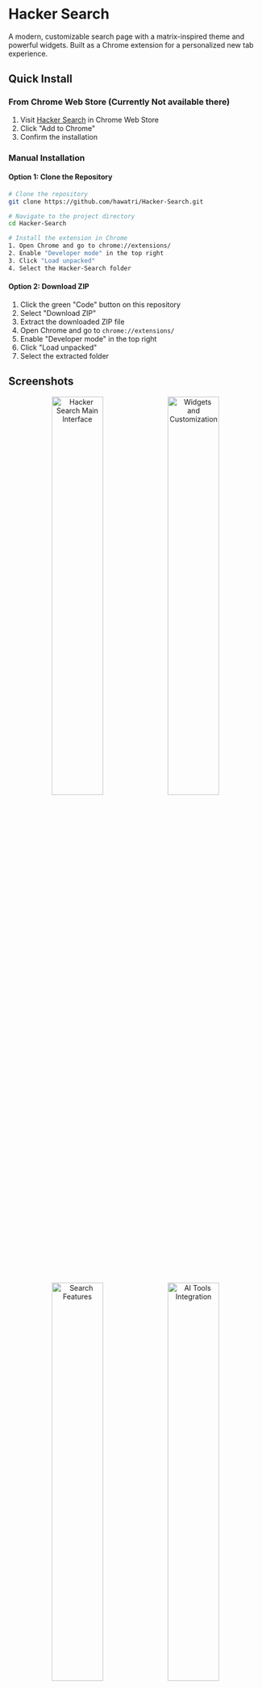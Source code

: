 # Hacker Search

A modern, customizable search page with a matrix-inspired theme and powerful widgets. Built as a Chrome extension for a personalized new tab experience.

## Quick Install

### From Chrome Web Store (Currently Not available there)
1. Visit [Hacker Search](https://chrome.google.com/webstore/detail/your-extension-id) in Chrome Web Store
2. Click "Add to Chrome"
3. Confirm the installation

### Manual Installation

#### Option 1: Clone the Repository
```bash
# Clone the repository
git clone https://github.com/hawatri/Hacker-Search.git

# Navigate to the project directory
cd Hacker-Search

# Install the extension in Chrome
1. Open Chrome and go to chrome://extensions/
2. Enable "Developer mode" in the top right
3. Click "Load unpacked"
4. Select the Hacker-Search folder
```

#### Option 2: Download ZIP
1. Click the green "Code" button on this repository
2. Select "Download ZIP"
3. Extract the downloaded ZIP file
4. Open Chrome and go to `chrome://extensions/`
5. Enable "Developer mode" in the top right
6. Click "Load unpacked"
7. Select the extracted folder

## Screenshots

<div align="center">
  <img src="images/image (1).png" alt="Hacker Search Main Interface" width="45%"/>
  <img src="images/image (2).png" alt="Widgets and Customization" width="45%"/>
  <br/>
  <img src="images/image (3).png" alt="Search Features" width="45%"/>
  <img src="images/image (4).png" alt="AI Tools Integration" width="45%"/>
  <br/>
  <img src="images/image (5).png" alt="Theme Customization" width="45%"/>
  <img src="images/image (6).png" alt="Widget Management" width="45%"/>
  <br/>
  <img src="images/image (7).png" alt="Advanced Features" width="45%"/>
  <img src="images/image (8).png" alt="Settings and Configuration" width="45%"/>
</div>

## Overview

Hacker Search transforms your new tab page into a powerful, customizable dashboard with search capabilities, widgets, and AI tools. The interface features a dynamic matrix background with theme support and a collection of draggable, resizable widgets.

Built from scratch by Hawatri, this project demonstrates modern web development practices and Chrome extension development.

## Technologies Used

- HTML5
- CSS3 (Custom animations, Flexbox, Grid)
- JavaScript (ES6+)
- Chrome Extension APIs
- Local Storage API
- Canvas API (Matrix animation)
- Web APIs (Clipboard, Media, Geolocation)
- REST APIs (Weather data)

## Core Features

### Search
- Multiple search engines (Google, YouTube, GitHub, DuckDuckGo, Bing, Scholar)
- Command-based search syntax
- Quick engine switching
- Persistent engine selection

### Widgets
- Clock (Digital/Analog with timezone support)
- Todo List
- Weather (Real-time data with location support)
- Screensaver (Matrix animation)
- Media Player (Audio files with playlist support)
- Notes (With timestamps)
- Calendar
- Clipboard History (50 items with timestamps)

### AI Tools
- ChatGPT
- Grok
- Blackbox
- Perplexity
- Gemini
- Copilot
- Claude
- Meta AI

### Customization
- 5 themes: Matrix, Cyberpunk, Retro, Hacker, Neon
- Widget size presets (Small to Huge)
- Draggable and resizable widgets
- Minimizable and lockable widgets
- Persistent widget positions and states

## Installation

1. Clone this repository
2. Open Chrome and navigate to `chrome://extensions/`
3. Enable Developer mode
4. Click "Load unpacked"
5. Select the project directory

## Usage

### Search Commands
```
query                    # Uses default engine
engine query            # Uses specific engine
nt engine query         # Opens in new tab
```

### Widget Controls
- Drag: Click and hold header
- Resize: Click resize button (cycles through sizes)
- Minimize: Click minimize button
- Lock: Click lock button
- Keyboard: Focus header and use arrow keys

### Settings
Access settings via the gear icon to configure:
- Theme
- Timezone
- Weather location
- Widget preferences
- AI tools visibility

## Technical Details

### Dependencies
- Chrome Storage API
- Open-Meteo API (Weather data)

### Browser Support
- Chrome (Primary)
- Chromium-based browsers

## Development

### Project Structure
```
hacker-search/
├── manifest.json
├── index.html
├── styles.css
├── script.js
└── README.md
```

### Key Features
- Persistent storage using Chrome Storage API
- Responsive matrix background
- Accessibility support (ARIA labels, keyboard navigation)
- Screen reader compatibility
- Custom widget system
- Theme engine
- Real-time data integration

## Author

Hawatri:- https://github.com/hawatri

## License

This project is licensed under the MIT License - see the [LICENSE](LICENSE) file for details.

The MIT License is a permissive license that is short and to the point. It lets people do anything they want with your code as long as they provide attribution back to you and don't hold you liable. 